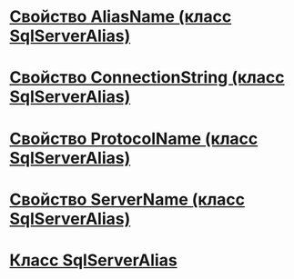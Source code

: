 # [Свойство AliasName (класс SqlServerAlias)](aliasname-property-sqlserveralias-class.md)
# [Свойство ConnectionString (класс SqlServerAlias)](connectionstring-property-sqlserveralias-class.md)
# [Свойство ProtocolName (класс SqlServerAlias)](protocolname-property-sqlserveralias-class.md)
# [Свойство ServerName (класс SqlServerAlias)](servername-property-sqlserveralias-class.md)
# [Класс SqlServerAlias](sqlserveralias-class.md)
